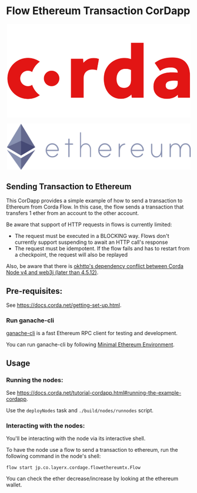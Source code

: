 # Flow Ethereum Transaction CorDapp
<p align="center">
  <img src="../docs/images/corda.png" alt="Corda" width="500">
</p>

<p align="center">
  <img src="../docs/images/ethereum.png" alt="Ethereum" width="500">
</p>

## Sending Transaction to Ethereum
This CorDapp provides a simple example of how to send a transaction to Ethereum from Corda Flow.
In this case, the flow sends a transaction that transfers 1 ether from an account to the other account.

Be aware that support of HTTP requests in flows is currently limited:

- The request must be executed in a BLOCKING way. Flows don't currently support suspending to await an HTTP call's response
- The request must be idempotent. If the flow fails and has to restart from a checkpoint, the request will also be replayed

Also, be aware that there is [okhttp's dependency conflict between Corda Node v4 and web3j (later than 4.5.12)](https://github.com/web3j/web3j/issues/1167).


## Pre-requisites:
  
See https://docs.corda.net/getting-set-up.html.

### Run ganache-cli
[ganache-cli](https://github.com/trufflesuite/ganache-cli) is a fast Ethereum RPC client for testing and development.

You can run ganache-cli by following [Minimal Ethereum Environment](../minimal-ethereum-env/README.md).


## Usage

### Running the nodes:

See https://docs.corda.net/tutorial-cordapp.html#running-the-example-cordapp.

Use the `deployNodes` task and `./build/nodes/runnodes` script.

### Interacting with the nodes:

You'll be interacting with the node via its interactive shell.

To have the node use a flow to send a transaction to ethereum, run the following command in the node's 
shell:

```
flow start jp.co.layerx.cordage.flowethereumtx.Flow
```

You can check the ether decrease/increase by looking at the ethereum wallet.
